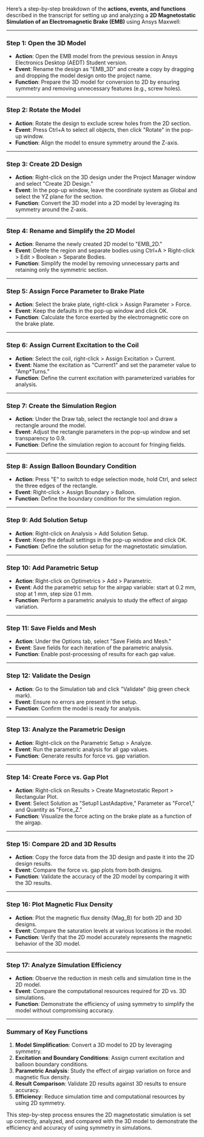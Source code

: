 Here’s a step-by-step breakdown of the **actions, events, and functions** described in the transcript for setting up and analyzing a **2D Magnetostatic Simulation of an Electromagnetic Brake (EMB)** using Ansys Maxwell:

---

### **Step 1: Open the 3D Model**
- **Action**: Open the EMB model from the previous session in Ansys Electronics Desktop (AEDT) Student version.
- **Event**: Rename the design as "EMB_3D" and create a copy by dragging and dropping the model design onto the project name.
- **Function**: Prepare the 3D model for conversion to 2D by ensuring symmetry and removing unnecessary features (e.g., screw holes).

---

### **Step 2: Rotate the Model**
- **Action**: Rotate the design to exclude screw holes from the 2D section.
- **Event**: Press Ctrl+A to select all objects, then click "Rotate" in the pop-up window.
- **Function**: Align the model to ensure symmetry around the Z-axis.

---

### **Step 3: Create 2D Design**
- **Action**: Right-click on the 3D design under the Project Manager window and select "Create 2D Design."
- **Event**: In the pop-up window, leave the coordinate system as Global and select the YZ plane for the section.
- **Function**: Convert the 3D model into a 2D model by leveraging its symmetry around the Z-axis.

---

### **Step 4: Rename and Simplify the 2D Model**
- **Action**: Rename the newly created 2D model to "EMB_2D."
- **Event**: Delete the region and separate bodies using Ctrl+A > Right-click > Edit > Boolean > Separate Bodies.
- **Function**: Simplify the model by removing unnecessary parts and retaining only the symmetric section.

---

### **Step 5: Assign Force Parameter to Brake Plate**
- **Action**: Select the brake plate, right-click > Assign Parameter > Force.
- **Event**: Keep the defaults in the pop-up window and click OK.
- **Function**: Calculate the force exerted by the electromagnetic core on the brake plate.

---

### **Step 6: Assign Current Excitation to the Coil**
- **Action**: Select the coil, right-click > Assign Excitation > Current.
- **Event**: Name the excitation as "Current1" and set the parameter value to "Amp*Turns."
- **Function**: Define the current excitation with parameterized variables for analysis.

---

### **Step 7: Create the Simulation Region**
- **Action**: Under the Draw tab, select the rectangle tool and draw a rectangle around the model.
- **Event**: Adjust the rectangle parameters in the pop-up window and set transparency to 0.9.
- **Function**: Define the simulation region to account for fringing fields.

---

### **Step 8: Assign Balloon Boundary Condition**
- **Action**: Press "E" to switch to edge selection mode, hold Ctrl, and select the three edges of the rectangle.
- **Event**: Right-click > Assign Boundary > Balloon.
- **Function**: Define the boundary condition for the simulation region.

---

### **Step 9: Add Solution Setup**
- **Action**: Right-click on Analysis > Add Solution Setup.
- **Event**: Keep the default settings in the pop-up window and click OK.
- **Function**: Define the solution setup for the magnetostatic simulation.

---

### **Step 10: Add Parametric Setup**
- **Action**: Right-click on Optimetrics > Add > Parametric.
- **Event**: Add the parametric setup for the airgap variable: start at 0.2 mm, stop at 1 mm, step size 0.1 mm.
- **Function**: Perform a parametric analysis to study the effect of airgap variation.

---

### **Step 11: Save Fields and Mesh**
- **Action**: Under the Options tab, select "Save Fields and Mesh."
- **Event**: Save fields for each iteration of the parametric analysis.
- **Function**: Enable post-processing of results for each gap value.

---

### **Step 12: Validate the Design**
- **Action**: Go to the Simulation tab and click "Validate" (big green check mark).
- **Event**: Ensure no errors are present in the setup.
- **Function**: Confirm the model is ready for analysis.

---

### **Step 13: Analyze the Parametric Design**
- **Action**: Right-click on the Parametric Setup > Analyze.
- **Event**: Run the parametric analysis for all gap values.
- **Function**: Generate results for force vs. gap variation.

---

### **Step 14: Create Force vs. Gap Plot**
- **Action**: Right-click on Results > Create Magnetostatic Report > Rectangular Plot.
- **Event**: Select Solution as "Setup1 LastAdaptive," Parameter as "Force1," and Quantity as "Force_Z."
- **Function**: Visualize the force acting on the brake plate as a function of the airgap.

---

### **Step 15: Compare 2D and 3D Results**
- **Action**: Copy the force data from the 3D design and paste it into the 2D design results.
- **Event**: Compare the force vs. gap plots from both designs.
- **Function**: Validate the accuracy of the 2D model by comparing it with the 3D results.

---

### **Step 16: Plot Magnetic Flux Density**
- **Action**: Plot the magnetic flux density (Mag_B) for both 2D and 3D designs.
- **Event**: Compare the saturation levels at various locations in the model.
- **Function**: Verify that the 2D model accurately represents the magnetic behavior of the 3D model.

---

### **Step 17: Analyze Simulation Efficiency**
- **Action**: Observe the reduction in mesh cells and simulation time in the 2D model.
- **Event**: Compare the computational resources required for 2D vs. 3D simulations.
- **Function**: Demonstrate the efficiency of using symmetry to simplify the model without compromising accuracy.

---

### **Summary of Key Functions**
1. **Model Simplification**: Convert a 3D model to 2D by leveraging symmetry.
2. **Excitation and Boundary Conditions**: Assign current excitation and balloon boundary conditions.
3. **Parametric Analysis**: Study the effect of airgap variation on force and magnetic flux density.
4. **Result Comparison**: Validate 2D results against 3D results to ensure accuracy.
5. **Efficiency**: Reduce simulation time and computational resources by using 2D symmetry.

This step-by-step process ensures the 2D magnetostatic simulation is set up correctly, analyzed, and compared with the 3D model to demonstrate the efficiency and accuracy of using symmetry in simulations.
